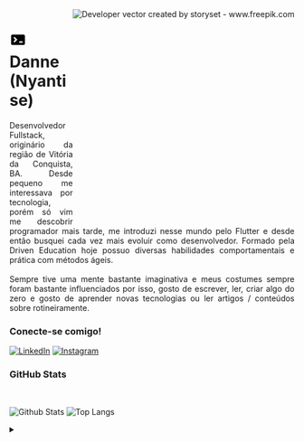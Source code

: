 <img align="right" alt="Developer vector created by storyset - www.freepik.com" height="380" src="https://drive.google.com/uc?id=1BSavgppM-0rCc4TbCMrs-_bMv543NDPT">

<h1>
    <img src="https://raw.githubusercontent.com/Nyantise/Nyantise/main/assets/dev_icon.png" height="30", style>
    <span><strong>Danne</strong> (Nyantise)</span>
</h1>

<p align="justify">Desenvolvedor Fullstack, originário da região de Vitória da Conquista, BA. Desde pequeno me interessava por tecnologia, porém só vim me descobrir programador mais tarde, me introduzi nesse mundo pelo Flutter e desde então busquei cada vez mais evoluir como desenvolvedor. Formado pela Driven Education hoje possuo diversas habilidades comportamentais e prática com métodos ágeis.
<br>
<br>
Sempre tive uma mente bastante imaginativa e meus costumes sempre foram bastante influenciados por isso, gosto de escrever, ler, criar algo do zero e gosto de aprender novas tecnologias ou ler artigos / conteúdos sobre rotineiramente.
</p>
<!--
[![Preview](https://img.shields.io/badge/Portfolio-000?style=for-the-badge&logo=github&logoColor=FF725E)](https://elidianaandrade.github.io/)
[![GitHub Page](https://img.shields.io/badge/elidianaandrade.github.io-67136f?style=for-the-badge)](https://elidianaandrade.github.io/)
-->
<h3 align="left">Conecte-se comigo!</h3>

[![LinkedIn](https://img.shields.io/badge/-LinkedIn-000?style=for-the-badge&logo=linkedin&logoColor=FF725E&color:FFF)](https://www.linkedin.com/in/nyantise/)
[![Instagram](https://img.shields.io/badge/-Instagram-000?style=for-the-badge&logo=instagram&logoColor=FF725E&color:FFF)](https://www.instagram.com/nyantise/)
<!-- [![YouTube](https://img.shields.io/badge/-YouTube-000?style=for-the-badge&logo=youtube&logoColor=FF725E&color:FFF)](https://www.youtube.com/) -->

<h3 align="left">GitHub Stats</h3>
<!--[![Most Used Languages](https://github-readme-stats-git-masterrstaa-rickstaa.vercel.app/api/top-langs/?username=elidianaandrade&line_height=10&card_width=290&layout=compact&hide_title=false&count_private=true&langs_count=4&show_icons=true&title_color=FF725E&hide=html,css&bg_color=000&text_color=8B8B8B&border_radius=3&border_color=561760&count_private=true)](https://github.com/elidianaandrade/github-readme-stats)-->
<br>

![Github Stats](https://github-readme-stats.vercel.app/api?username=Nyantise&count_private=true&show_icons=true&include_all_commits=true&theme=radical)
![Top Langs](https://github-readme-stats.vercel.app/api/top-langs/?username=Nyantise&hide=TeX&layout=compact&theme=radical)

<details align="left">
  <summary></summary> 
 
  - Badges by <a href="https://shields.io/">shields.io</a><br>
  - GitHub Stats by <a href="https://github.com/anuraghazra/github-readme-stats">anuraghazra</a>
  - Illustration created by <a href="https://storyset.com/web">Web illustrations by Storyset</a>
 
  <div align="right">Remade by <a href="https://github.com/Nyantise">Nyantise</a>, 
  Inspired by <a href="https://github.com/elidianaandrade">EA</a>
  </div>

</details>